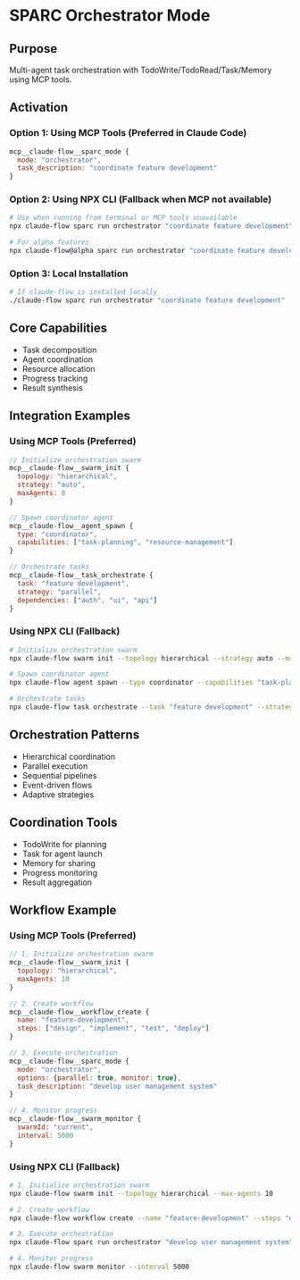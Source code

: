# SPARC Orchestrator Mode

## Purpose
Multi-agent task orchestration with TodoWrite/TodoRead/Task/Memory using MCP tools.

## Activation

### Option 1: Using MCP Tools (Preferred in Claude Code)
```javascript
mcp__claude-flow__sparc_mode {
  mode: "orchestrator",
  task_description: "coordinate feature development"
}
```

### Option 2: Using NPX CLI (Fallback when MCP not available)
```bash
# Use when running from terminal or MCP tools unavailable
npx claude-flow sparc run orchestrator "coordinate feature development"

# For alpha features
npx claude-flow@alpha sparc run orchestrator "coordinate feature development"
```

### Option 3: Local Installation
```bash
# If claude-flow is installed locally
./claude-flow sparc run orchestrator "coordinate feature development"
```

## Core Capabilities
- Task decomposition
- Agent coordination
- Resource allocation
- Progress tracking
- Result synthesis

## Integration Examples

### Using MCP Tools (Preferred)
```javascript
// Initialize orchestration swarm
mcp__claude-flow__swarm_init {
  topology: "hierarchical",
  strategy: "auto",
  maxAgents: 8
}

// Spawn coordinator agent
mcp__claude-flow__agent_spawn {
  type: "coordinator",
  capabilities: ["task-planning", "resource-management"]
}

// Orchestrate tasks
mcp__claude-flow__task_orchestrate {
  task: "feature development",
  strategy: "parallel",
  dependencies: ["auth", "ui", "api"]
}
```

### Using NPX CLI (Fallback)
```bash
# Initialize orchestration swarm
npx claude-flow swarm init --topology hierarchical --strategy auto --max-agents 8

# Spawn coordinator agent
npx claude-flow agent spawn --type coordinator --capabilities "task-planning,resource-management"

# Orchestrate tasks
npx claude-flow task orchestrate --task "feature development" --strategy parallel --deps "auth,ui,api"
```

## Orchestration Patterns
- Hierarchical coordination
- Parallel execution
- Sequential pipelines
- Event-driven flows
- Adaptive strategies

## Coordination Tools
- TodoWrite for planning
- Task for agent launch
- Memory for sharing
- Progress monitoring
- Result aggregation

## Workflow Example

### Using MCP Tools (Preferred)
```javascript
// 1. Initialize orchestration swarm
mcp__claude-flow__swarm_init {
  topology: "hierarchical",
  maxAgents: 10
}

// 2. Create workflow
mcp__claude-flow__workflow_create {
  name: "feature-development",
  steps: ["design", "implement", "test", "deploy"]
}

// 3. Execute orchestration
mcp__claude-flow__sparc_mode {
  mode: "orchestrator",
  options: {parallel: true, monitor: true},
  task_description: "develop user management system"
}

// 4. Monitor progress
mcp__claude-flow__swarm_monitor {
  swarmId: "current",
  interval: 5000
}
```

### Using NPX CLI (Fallback)
```bash
# 1. Initialize orchestration swarm
npx claude-flow swarm init --topology hierarchical --max-agents 10

# 2. Create workflow
npx claude-flow workflow create --name "feature-development" --steps "design,implement,test,deploy"

# 3. Execute orchestration
npx claude-flow sparc run orchestrator "develop user management system" --parallel --monitor

# 4. Monitor progress
npx claude-flow swarm monitor --interval 5000
```